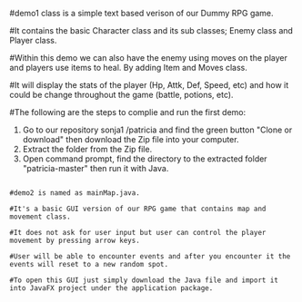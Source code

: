 #demo1 class is a simple text based verison of our Dummy RPG game.

#It contains the basic Character class and its sub classes; Enemy class and Player class.

#Within this demo we can also have the enemy using moves on the player and players use items to heal. By adding Item and Moves class.

#It will display the stats of the player (Hp, Attk, Def, Speed, etc) and how it could be change throughout the game (battle, potions, etc).

#The following are the steps to complie and run the first demo:
1. Go to our repository  sonja1 /patricia and find the green button "Clone or download" then download the Zip file into your computer.
2. Extract the folder from the Zip file.
3. Open command prompt, find the directory to the extracted folder "patricia-master" then run it with Java.


~~~~~~~~~~~~~~~~~~~~~~~~~~~~~~~~~~~~~~~~

#demo2 is named as mainMap.java.

#It's a basic GUI version of our RPG game that contains map and movement class.

#It does not ask for user input but user can control the player movement by pressing arrow keys.

#User will be able to encounter events and after you encounter it the events will reset to a new random spot.

#To open this GUI just simply download the Java file and import it into JavaFX project under the application package.
